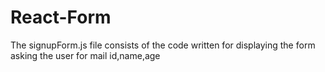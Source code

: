 # React-Form
The signupForm.js file consists of the code written for displaying the form asking the user for mail id,name,age
